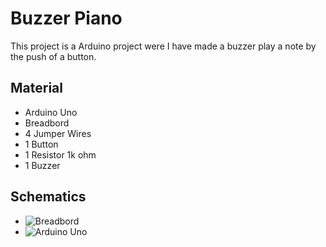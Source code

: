 # Buzzer Piano

This project is a Arduino project were I have made a buzzer play a note by the push of a button. 

## Material

 * Arduino Uno
 * Breadbord
 * 4 Jumper Wires
 * 1 Button 
 * 1 Resistor 1k ohm
 * 1 Buzzer

## Schematics

 * ![Breadbord](Buzzer-Piano/https://github.com/HarisHad2/Buzzer-Piano/blob/master/IMG_0893.JPG?raw=true)
 * ![Arduino Uno](Buzzer-Piano/)
